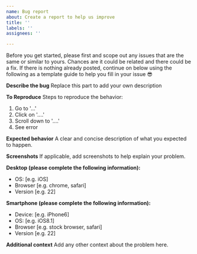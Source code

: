 ```yaml
---
name: Bug report
about: Create a report to help us improve
title: ''
labels: ''
assignees: ''

---
```

Before you get started, please first and scope out any issues that are the same or similar to yours. Chances are it could be related and there could be a fix. If there is nothing already posted, continue on below using the following as a template guide to help you fill in your issue 😎


**Describe the bug**
Replace this part to add your own description

**To Reproduce**
Steps to reproduce the behavior:
1. Go to '...'
2. Click on '....'
3. Scroll down to '....'
4. See error

**Expected behavior**
A clear and concise description of what you expected to happen.

**Screenshots**
If applicable, add screenshots to help explain your problem.

**Desktop (please complete the following information):**
 - OS: [e.g. iOS]
 - Browser [e.g. chrome, safari]
 - Version [e.g. 22]

**Smartphone (please complete the following information):**
 - Device: [e.g. iPhone6]
 - OS: [e.g. iOS8.1]
 - Browser [e.g. stock browser, safari]
 - Version [e.g. 22]

**Additional context**
Add any other context about the problem here.
